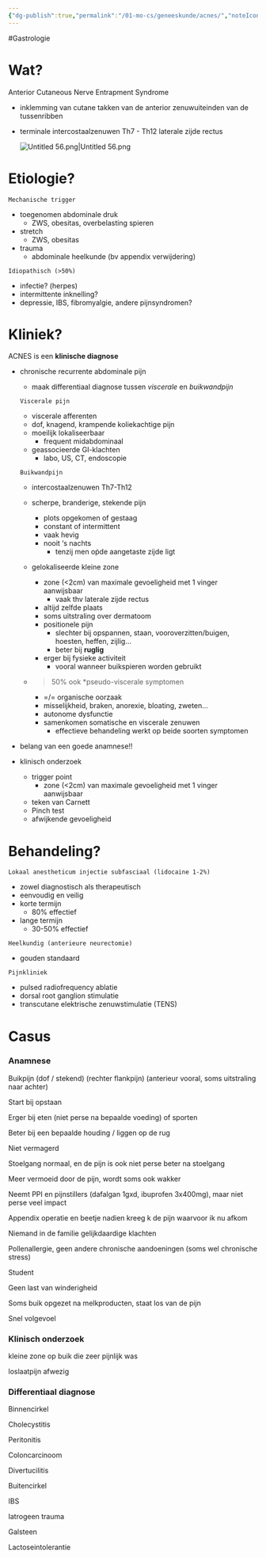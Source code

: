```yaml
---
{"dg-publish":true,"permalink":"/01-mo-cs/geneeskunde/acnes/","noteIcon":"","created":"2024-11-24T10:55:14.478+01:00","updated":"2024-12-29T13:58:43.430+01:00"}
---
```


#Gastrologie 

# Wat?

Anterior Cutaneous Nerve Entrapment Syndrome

- inklemming van cutane takken van de anterior zenuwuiteinden van de tussenribben
- terminale intercostaalzenuwen Th7 - Th12 laterale zijde rectus
    
    ![Untitled 56.png|Untitled 56.png](/img/user/06%20Toolkit/Files/Untitled%2056.png)
    
      
    

# Etiologie?

`Mechanische trigger`

- toegenomen abdominale druk
    - ZWS, obesitas, overbelasting spieren
- stretch
    - ZWS, obesitas
- trauma
    - abdominale heelkunde (bv appendix verwijdering)

`Idiopathisch (>50%)`

- infectie? (herpes)
- intermittente inknelling?
- depressie, IBS, fibromyalgie, andere pijnsyndromen?

# Kliniek?

ACNES is een **klinische diagnose**

- chronische recurrente abdominale pijn
    - maak differentiaal diagnose tussen *viscerale* en *buikwandpijn*
    
    `Viscerale pijn`
    - viscerale afferenten
    - dof, knagend, krampende koliekachtige pijn
    - moeilijk lokaliseerbaar
        - frequent midabdominaal
    - geassocieerde GI-klachten
        - labo, US, CT, endoscopie
    
    `Buikwandpijn`
    - intercostaalzenuwen Th7-Th12
    - scherpe, branderige, stekende pijn
        - plots opgekomen of gestaag
        - constant of intermittent
        - vaak hevig
        - nooit ‘s nachts
            - tenzij men oṗde aangetaste zijde ligt
    - gelokaliseerde kleine zone
        - zone (<2cm) van maximale gevoeligheid met 1 vinger aanwijsbaar
            - vaak thv laterale zijde rectus
        - altijd zelfde plaats
        - soms uitstraling over dermatoom
        - positionele pijn
            - slechter bij opspannen, staan, vooroverzitten/buigen, hoesten, heffen, zijlig…
            - beter bij **ruglig**
        - erger bij fysieke activiteit
            - vooral wanneer buikspieren worden gebruikt

    - >50% ook *pseudo-viscerale symptomen
        - =/= organische oorzaak
        - misselijkheid, braken, anorexie, bloating, zweten…
        - autonome dysfunctie
        - samenkomen somatische en viscerale zenuwen
            - effectieve behandeling werkt op beide soorten symptomen
    

- belang van een goede anamnese!!
- klinisch onderzoek
    - trigger point
        - zone (<2cm) van maximale gevoeligheid met 1 vinger aanwijsbaar
    - teken van Carnett
    - Pinch test
    - afwijkende gevoeligheid

# Behandeling?

`Lokaal anestheticum injectie subfasciaal (lidocaine 1-2%)`

- zowel diagnostisch als therapeutisch
- eenvoudig en veilig
- korte termijn
    - 80% effectief
- lange termijn
    - 30-50% effectief
  
`Heelkundig (anterieure neurectomie)`

- gouden standaard
  
`Pijnkliniek`

- pulsed radiofrequency ablatie
- dorsal root ganglion stimulatie
- transcutane elektrische zenuwstimulatie (TENS)

# Casus

### Anamnese

Buikpijn (dof / stekend) (rechter flankpijn) (anterieur vooral, soms uitstraling naar achter)

Start bij opstaan

Erger bij eten (niet perse na bepaalde voeding) of sporten

Beter bij een bepaalde houding / liggen op de rug

Niet vermagerd

Stoelgang normaal, en de pijn is ook niet perse beter na stoelgang

Meer vermoeid door de pijn, wordt soms ook wakker

Neemt PPI en pijnstillers (dafalgan 1gxd, ibuprofen 3x400mg), maar niet perse veel impact

Appendix operatie en beetje nadien kreeg k de pijn waarvoor ik nu afkom

Niemand in de familie gelijkdaardige klachten

Pollenallergie, geen andere chronische aandoeningen (soms wel chronische stress)

Student

Geen last van winderigheid

Soms buik opgezet na melkproducten, staat los van de pijn

Snel volgevoel

  

### Klinisch onderzoek

kleine zone op buik die zeer pijnlijk was

loslaatpijn afwezig

### Differentiaal diagnose

Binnencirkel

Cholecystitis

Peritonitis

Coloncarcinoom

Divertucilitis

Buitencirkel

IBS

Iatrogeen trauma

Galsteen

Lactoseintolerantie
